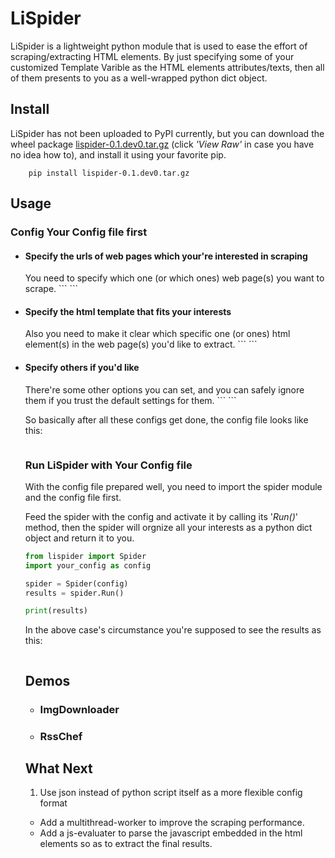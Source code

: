 # LiSpiderLiSpider is a lightweight python module that is used to ease the effort of scraping/extracting HTML elements. By just specifying some of your customized Template Varible as the HTML elements attributes/texts, then all of them presents to you as a well-wrapped python dict object.## InstallLiSpider has not been uploaded to PyPI currently, but you can download the wheel package [lispider-0.1.dev0.tar.gz](https://github.com/jay7n/LiSpider/blob/master/dist/lispider-0.1.dev0.tar.gz) (click _'View Raw'_ in case you have no idea how to), and install it using your favorite pip.```    pip install lispider-0.1.dev0.tar.gz```## Usage### Config Your Config file first<ul><li> <h4> Specify the urls of web pages which your're interested in scraping </h4> </li>You need to specify which one (or which ones) web page(s) you want to scrape.``````<li> <h4> Specify the html template that fits your interests </h4> </li>Also you need to make it clear which specific one (or ones) html element(s) in the web page(s) you'd like to extract.``````<li> <h4> Specify others if you'd like </h4> </li>There're some other options you can set, and you can safely ignore them if you trust the default settings for them.``````So basically after all these configs get done, the config file looks like this:``````### Run LiSpider with Your Config fileWith the config file prepared well, you need to import the spider module and the config file first.Feed the spider with the config and activate it by calling its '_Run()_' method, then the spider will orgnize all your interests as a python dict object and return it to you.``` pythonfrom lispider import Spiderimport your_config as configspider = Spider(config)results = spider.Run()print(results)```In the above case's circumstance you're supposed to see the results as this:``````## Demos* ### ImgDownloader* ### RssChef## What Next1. Use json instead of python script itself as a more flexible config format* Add a multithread-worker to improve the scraping performance.* Add a js-evaluater to parse the javascript embedded in the html elements so as to extract the final results.